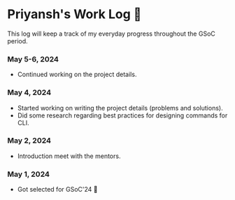# Priyansh's Work Log :memo:

This log will keep a track of my everyday progress throughout the GSoC period.

### May 5-6, 2024

* Continued working on the project details.

### May 4, 2024

* Started working on writing the project details (problems and solutions).
* Did some research regarding best practices for designing commands for CLI.

### May 2, 2024

* Introduction meet with the mentors.

### May 1, 2024

* Got selected for GSoC'24 :tada:
